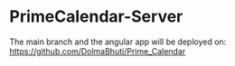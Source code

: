 # PrimeCalendar-Server

The main branch and the angular app will be deployed on: https://github.com/DolmaBhuti/Prime_Calendar
